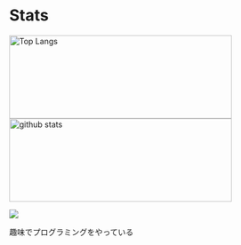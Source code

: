 # Stats
<p align="left"> 
  <img alt="Top Langs" height="150px" width="400px" src="https://github-readme-stats.vercel.app/api/top-langs/?username=Koala-Mana&layout=compact&show_icons=true&theme=tokyonight" />
  <img alt="github stats" height="150px" width="400px" src="https://github-readme-stats.vercel.app/api?username=Koala-Mana&theme=onedark&show_icons=ture" />
</p>

![](http://github-profile-summary-cards.vercel.app/api/cards/profile-details?username=Koala-Mana&theme=2077)

 趣味でプログラミングをやっている
